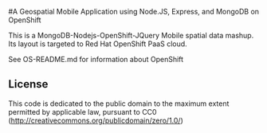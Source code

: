 #A Geospatial Mobile Application using Node.JS, Express, and MongoDB on  OpenShift

This is a MongoDB-Nodejs-OpenShift-JQuery Mobile spatial data mashup.
Its layout is targeted to Red Hat OpenShift PaaS cloud. 

See OS-README.md for information about OpenShift

License
-------

This code is dedicated to the public domain to the maximum extent permitted by applicable law, pursuant to CC0 (http://creativecommons.org/publicdomain/zero/1.0/)
